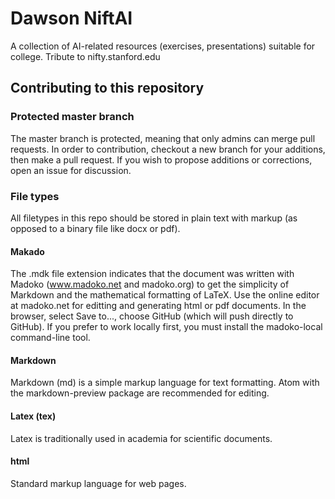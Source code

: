 # Dawson NiftAI
A collection of AI-related resources (exercises, presentations) suitable for college. Tribute to nifty.stanford.edu

## Contributing to this repository

### Protected master branch
The master branch is protected, meaning that only admins can merge pull requests. In order to contribution, checkout a new branch for your additions, then make a pull request. If you wish to propose additions or corrections, open an issue for discussion.

### File types
All filetypes in this repo should be stored in plain text with markup (as opposed to a binary file like docx or pdf).

#### Makado
The .mdk file extension indicates that the document was written with Madoko (www.madoko.net and madoko.org) to get the simplicity of Markdown and the mathematical formatting of LaTeX.
Use the online editor at madoko.net for editting and generating html or pdf documents. In the browser, select Save to..., choose GitHub (which will push directly to GitHub). If you prefer to work locally first, you must install the madoko-local command-line tool.

#### Markdown
Markdown (md) is a simple markup language for text formatting. Atom with the markdown-preview package are recommended for editing.

#### Latex (tex)
Latex is traditionally used in academia for scientific documents.

#### html
Standard markup language for web pages.
